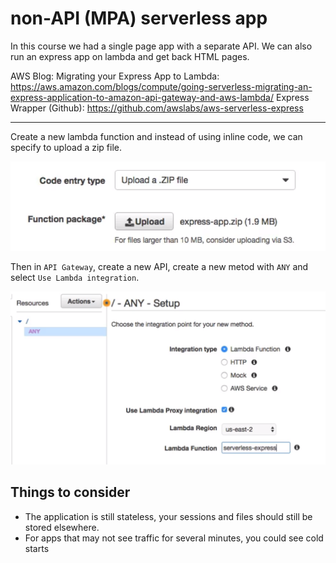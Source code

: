 # non-API (MPA) serverless app

In this course we had a single page app with a separate API. We can also run an express app on lambda and get back HTML pages.

AWS Blog: Migrating your Express App to Lambda: https://aws.amazon.com/blogs/compute/going-serverless-migrating-an-express-application-to-amazon-api-gateway-and-aws-lambda/
Express Wrapper (Github): https://github.com/awslabs/aws-serverless-express

---

Create a new lambda function and instead of using inline code, we can specify to upload a zip file.

![](../../../images/2019-10-05-15-06-05.png)

Then in `API Gateway`, create a new API, create a new metod with `ANY` and select `Use Lambda integration`. 

![](../../../images/2019-10-05-15-07-24.png)

## Things to consider

- The application is still stateless, your sessions and files should still be stored elsewhere.
- For apps that may not see traffic for several minutes, you could see cold starts